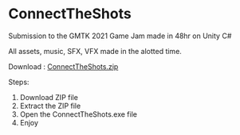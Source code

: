 # ConnectTheShots
Submission to the GMTK 2021 Game Jam made in 48hr on Unity C#

All assets, music, SFX, VFX made in the alotted time.


Download : 
[ConnectTheShots.zip](https://github.com/iliur/ConnectTheShots/files/10610142/ConnectTheShots.zip)

Steps: 
1. Download ZIP file
2. Extract the ZIP file
3. Open the ConnectTheShots.exe file
4. Enjoy
